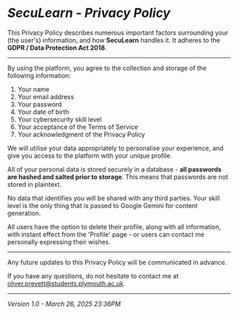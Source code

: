 # *SecuLearn - Privacy Policy*

This Privacy Policy describes numerous important factors surrounding your (the user's) information, and how **SecuLearn** handles it. It adheres to the **GDPR / Data Protection Act 2018**.

---

By using the platform, you agree to the collection and storage of the following information:

1. Your name  
2. Your email address  
3. Your password  
4. Your date of birth  
5. Your cybersecurity skill level  
6. Your acceptance of the Terms of Service  
7. Your acknowledgment of the Privacy Policy

We will utilise your data appropriately to personalise your experience, and give you access to the platform with your unique profile.

All of your personal data is stored securely in a database - **all passwords are hashed and salted prior to storage**. This means that passwords are not stored in plaintext.

No data that identifies you will be shared with any third parties. Your skill level is the only thing that is passed to Google Gemini for content generation.

All users have the option to delete their profile, along with all information, with instant effect from the 'Profile' page - or users can contact me personally expressing their wishes.

---

Any future updates to this Privacy Policy will be communicated in advance.

If you have any questions, do not hesitate to contact me at oliver.prevett@students.plymouth.ac.uk.

---

*Version 1.0 - March 26, 2025 23:36PM*
